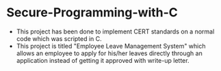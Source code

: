 # Secure-Programming-with-C
- This project has been done to implement CERT standards on a normal code which was scripted in C.
- This project is titled "Employee Leave Management System" which allows an employee to apply for his/her leaves directly through an application instead of getting it approved with write-up letter.
